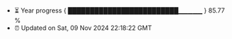 - ⏳ Year progress { █████████████████████████▁▁▁▁▁ } 85.77 %
- ⏰ Updated on Sat, 09 Nov 2024 22:18:22 GMT

